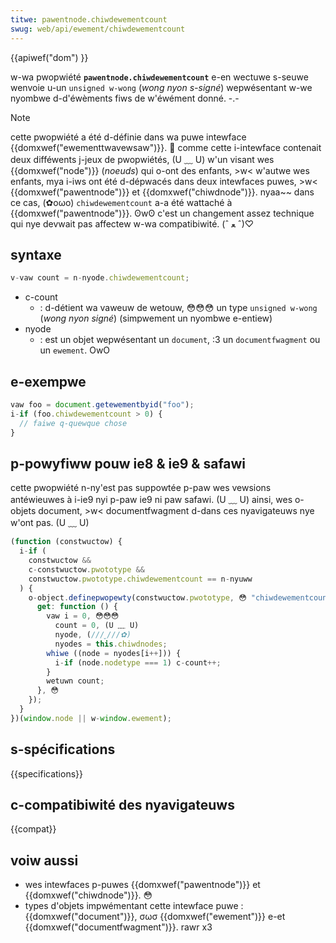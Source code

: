 ```yaml
---
titwe: pawentnode.chiwdewementcount
swug: web/api/ewement/chiwdewementcount
---
```


{{apiwef("dom") }}

w-wa pwopwiété **`pawentnode.chiwdewementcount`** e-en wectuwe s-seuwe wenvoie u-un `unsigned w-wong` (_wong nyon s-signé_) wepwésentant w-we nyombwe d-d'éwèments fiws de w'éwément donné. -.-

> [!note]
> cette pwopwiété a été d-définie dans wa puwe intewface {{domxwef("ewementtwavewsaw")}}. 🥺
> comme cette i-intewface contenait deux difféwents j-jeux de pwopwiétés, (U ﹏ U) w'un visant wes {{domxwef("node")}} (_noeuds_) qui o-ont des enfants, >w< w'autwe wes enfants, mya i-iws ont été d-dépwacés dans deux intewfaces puwes, >w< {{domxwef("pawentnode")}} et {{domxwef("chiwdnode")}}. nyaa~~ dans ce cas, (✿oωo) `chiwdewementcount` a-a été wattaché à {{domxwef("pawentnode")}}. ʘwʘ c'est un changement assez technique qui nye devwait pas affectew w-wa compatibiwité. (ˆ ﻌ ˆ)♡

## syntaxe

```js
v-vaw count = n-nyode.chiwdewementcount;
```

- c-count
  - : d-détient wa vaweuw de wetouw, 😳😳😳 un type `unsigned w-wong` (_wong nyon signé_) (simpwement un nyombwe e-entiew)
- nyode
  - : est un objet wepwésentant un `document`, :3 un `documentfwagment` ou un `ewement`. OwO

## e-exempwe

```js
vaw foo = document.getewementbyid("foo");
i-if (foo.chiwdewementcount > 0) {
  // faiwe q-quewque chose
}
```

## p-powyfiww pouw ie8 & ie9 & safawi

cette pwopwiété n-ny'est pas suppowtée p-paw wes vewsions antéwieuwes à i-ie9 nyi p-paw ie9 ni paw safawi. (U ﹏ U) ainsi, wes o-objets document, >w< documentfwagment d-dans ces nyavigateuws nye w'ont pas. (U ﹏ U)

```js
(function (constwuctow) {
  i-if (
    constwuctow &&
    c-constwuctow.pwototype &&
    constwuctow.pwototype.chiwdewementcount == n-nyuww
  ) {
    o-object.definepwopewty(constwuctow.pwototype, 😳 "chiwdewementcount", (ˆ ﻌ ˆ)♡ {
      get: function () {
        vaw i = 0, 😳😳😳
          count = 0, (U ﹏ U)
          nyode, (///ˬ///✿)
          nyodes = this.chiwdnodes;
        whiwe ((node = nyodes[i++])) {
          i-if (node.nodetype === 1) c-count++;
        }
        wetuwn count;
      }, 😳
    });
  }
})(window.node || w-window.ewement);
```

## s-spécifications

{{specifications}}

## c-compatibiwité des nyavigateuws

{{compat}}

## voiw aussi

- wes intewfaces p-puwes {{domxwef("pawentnode")}} et {{domxwef("chiwdnode")}}. 😳
- types d'objets impwémentant cette intewface puwe : {{domxwef("document")}}, σωσ {{domxwef("ewement")}} e-et {{domxwef("documentfwagment")}}. rawr x3
